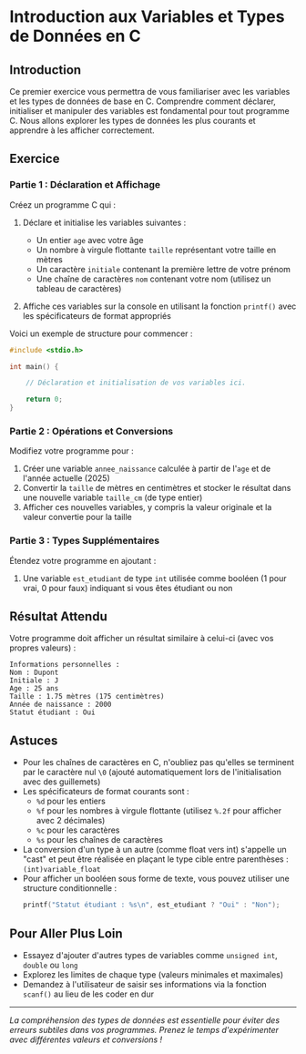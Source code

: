 # Introduction aux Variables et Types de Données en C

## Introduction

Ce premier exercice vous permettra de vous familiariser avec les variables et les types de données de base en C. Comprendre comment déclarer, initialiser et manipuler des variables est fondamental pour tout programme C. Nous allons explorer les types de données les plus courants et apprendre à les afficher correctement.

## Exercice

### Partie 1 : Déclaration et Affichage

Créez un programme C qui :

1. Déclare et initialise les variables suivantes :

   - Un entier `age` avec votre âge
   - Un nombre à virgule flottante `taille` représentant votre taille en mètres
   - Un caractère `initiale` contenant la première lettre de votre prénom
   - Une chaîne de caractères `nom` contenant votre nom (utilisez un tableau de caractères)

2. Affiche ces variables sur la console en utilisant la fonction `printf()` avec les spécificateurs de format appropriés

Voici un exemple de structure pour commencer :

```c
#include <stdio.h>

int main() {

    // Déclaration et initialisation de vos variables ici.

    return 0;
}
```

### Partie 2 : Opérations et Conversions

Modifiez votre programme pour :

1. Créer une variable `annee_naissance` calculée à partir de l'`age` et de l'année actuelle (2025)
2. Convertir la `taille` de mètres en centimètres et stocker le résultat dans une nouvelle variable `taille_cm` (de type entier)
3. Afficher ces nouvelles variables, y compris la valeur originale et la valeur convertie pour la taille

### Partie 3 : Types Supplémentaires

Étendez votre programme en ajoutant :

1. Une variable `est_etudiant` de type `int` utilisée comme booléen (1 pour vrai, 0 pour faux) indiquant si vous êtes étudiant ou non

## Résultat Attendu

Votre programme doit afficher un résultat similaire à celui-ci (avec vos propres valeurs) :

```
Informations personnelles :
Nom : Dupont
Initiale : J
Age : 25 ans
Taille : 1.75 mètres (175 centimètres)
Année de naissance : 2000
Statut étudiant : Oui
```

## Astuces

- Pour les chaînes de caractères en C, n'oubliez pas qu'elles se terminent par le caractère nul `\0` (ajouté automatiquement lors de l'initialisation avec des guillemets)
- Les spécificateurs de format courants sont :
  - `%d` pour les entiers
  - `%f` pour les nombres à virgule flottante (utilisez `%.2f` pour afficher avec 2 décimales)
  - `%c` pour les caractères
  - `%s` pour les chaînes de caractères
- La conversion d'un type à un autre (comme float vers int) s'appelle un "cast" et peut être réalisée en plaçant le type cible entre parenthèses : `(int)variable_float`
- Pour afficher un booléen sous forme de texte, vous pouvez utiliser une structure conditionnelle :
  ```c
  printf("Statut étudiant : %s\n", est_etudiant ? "Oui" : "Non");
  ```

## Pour Aller Plus Loin

- Essayez d'ajouter d'autres types de variables comme `unsigned int`, `double` ou `long`
- Explorez les limites de chaque type (valeurs minimales et maximales)
- Demandez à l'utilisateur de saisir ses informations via la fonction `scanf()` au lieu de les coder en dur

---

_La compréhension des types de données est essentielle pour éviter des erreurs subtiles dans vos programmes. Prenez le temps d'expérimenter avec différentes valeurs et conversions !_
